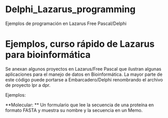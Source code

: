 # Delphi_Lazarus_programming
Ejemplos de programación en Lazarus Free Pascal/Delphi
# Ejemplos, curso rápido de Lazarus para bioinformática



Se anexan algunos proyectos en Lazarus/Free Pascal que ilustran algunas aplicaciones para el manejo de datos en Bioinformática. La mayor parte de este código puede portarse a Embarcadero/Delphi renombrando el archivo de proyecto lpr a dpr. 



Ejemplos:  



**Molecular: **    Un formulario que lee la secuencia de una proteína en formato FASTA y muestra su nombre y la secuencia en un Memo.  
